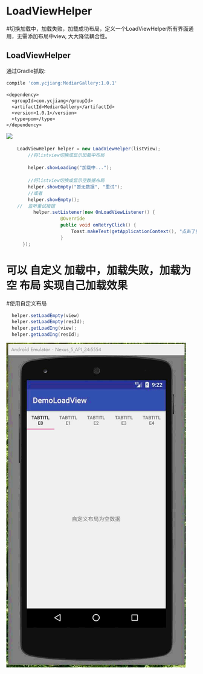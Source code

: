 # LoadViewHelper



#切换加载中，加载失败，加载成功布局，定义一个LoadViewHelper所有界面通用，无需添加布局中view, 大大降低耦合性。

## LoadViewHelper
通过Gradle抓取:

```gradle
compile 'com.ycjiang:MediarGallery:1.0.1'

```
```Maven
<dependency>
  <groupId>com.ycjiang</groupId>
  <artifactId>MediarGallery</artifactId>
  <version>1.0.1</version>
  <type>pom</type>
</dependency>
````

![](images/sss.gif)


```java
    LoadViewHelper helper = new LoadViewHelper(listView);  
	    //将listview切换成显示加载中布局

		helper.showLoading("加载中...");

		//将listview切换成显示空数据布局
		helper.showEmpty("暂无数据", "重试");
		//或者
		helper.showEmpty();
	//	监听重试按钮
		  helper.setListener(new OnLoadViewListener() {
                    @Override
                    public void onRetryClick() {
                        Toast.makeText(getApplicationContext(), "点击了重试", Toast.LENGTH_SHORT).show();
                    }
      });
```

# 可以 自定义 加载中，加载失败，加载为空 布局 实现自己加载效果
#使用自定义布局
```java
  helper.setLoadEmpty(view)
  helper.setLoadEmpty(resId);
  helper.getLoadIng(view);
  helper.getLoadIng(resId);
 ```




![](images/ssssssss.gif)










